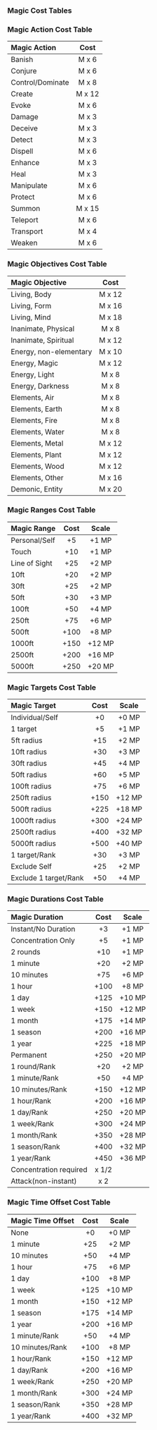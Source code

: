 ### Magic Cost Tables

### Magic Action Cost Table

| Magic Action  | Cost |
|:---------------|:--------:|
| Banish | M x 6 |
| Conjure | M x 6 |
| Control/Dominate | M x 8 |
| Create | M x 12 |
| Evoke | M x 6 |
| Damage | M x 3 |
| Deceive | M x 3 |
| Detect | M x 3 |
| Dispell | M x 6 |
| Enhance | M x 3 |
| Heal | M x 3 |
| Manipulate | M x 6 |
| Protect | M x 6 |
| Summon | M x 15 |
| Teleport | M x 6 |
| Transport | M x 4 |
| Weaken | M x 6 |


### Magic Objectives Cost Table

| Magic Objective  | Cost |
|:---------------|:--------:|
| Living, Body | M x 12 |
| Living, Form | M x 16 |
| Living, Mind | M x 18 |
| Inanimate, Physical | M x 8 |
| Inanimate, Spiritual | M x 12 |
| Energy, non-elementary | M x 10 |
| Energy, Magic | M x 12 |
| Energy, Light | M x 8 |
| Energy, Darkness | M x 8 |
| Elements, Air | M x 8 |
| Elements, Earth | M x 8 |
| Elements, Fire | M x 8 |
| Elements, Water | M x 8 |
| Elements, Metal | M x 12 |
| Elements, Plant | M x 12 |
| Elements, Wood | M x 12 |
| Elements, Other | M x 16 |
| Demonic, Entity | M x 20 |


### Magic Ranges Cost Table

| Magic Range  | Cost | Scale |
|:---------------|:--------:|:--------:|
| Personal/Self | +5 | +1 MP |
| Touch | +10 | +1 MP |
| Line of Sight | +25 | +2 MP |
| 10ft | +20 | +2 MP |
| 30ft | +25 | +2 MP |
| 50ft | +30 | +3 MP |
| 100ft | +50 | +4 MP |
| 250ft | +75 | +6 MP |
| 500ft | +100 | +8 MP |
| 1000ft | +150 | +12 MP |
| 2500ft | +200 | +16 MP |
| 5000ft | +250 | +20 MP |


### Magic Targets Cost Table

| Magic Target  | Cost | Scale |
|:---------------|:--------:|:--------:|
| Individual/Self | +0 | +0 MP |
| 1 target | +5 | +1 MP |
| 5ft radius | +15 | +2 MP |
| 10ft radius | +30 | +3 MP |
| 30ft radius | +45 | +4 MP |
| 50ft radius | +60 | +5 MP |
| 100ft radius | +75 | +6 MP |
| 250ft radius | +150 | +12 MP |
| 500ft radius | +225 | +18 MP |
| 1000ft radius | +300 | +24 MP |
| 2500ft radius | +400 | +32 MP |
| 5000ft radius | +500 | +40 MP |
| 1 target/Rank | +30 | +3 MP |
| Exclude Self | +25 | +2 MP |
| Exclude 1 target/Rank | +50 | +4 MP |


### Magic Durations Cost Table

| Magic Duration  | Cost | Scale |
|:---------------|:--------:|:--------:|
| Instant/No Duration | +3 | +1 MP |
| Concentration Only | +5 | +1 MP |
| 2 rounds | +10 | +1 MP |
| 1 minute | +20 | +2 MP |
| 10 minutes | +75 | +6 MP |
| 1 hour | +100 | +8 MP |
| 1 day | +125 | +10 MP |
| 1 week | +150 | +12 MP |
| 1 month | +175 | +14 MP |
| 1 season | +200 | +16 MP |
| 1 year | +225 | +18 MP |
| Permanent | +250 | +20 MP |
| 1 round/Rank | +20 | +2 MP |
| 1 minute/Rank | +50 | +4 MP |
| 10 minutes/Rank | +150 | +12 MP |
| 1 hour/Rank | +200 | +16 MP |
| 1 day/Rank | +250 | +20 MP |
| 1 week/Rank | +300 | +24 MP |
| 1 month/Rank | +350 | +28 MP |
| 1 season/Rank | +400 | +32 MP |
| 1 year/Rank | +450 | +36 MP |
| Concentration required | x 1/2 ||
| Attack(non-instant) | x 2 ||

### Magic Time Offset Cost Table

| Magic Time Offset | Cost | Scale |
|:---------------|:--------:|:--------:|
| None | +0 | +0 MP |
| 1 minute | +25 | +2 MP |
| 10 minutes | +50 | +4 MP |
| 1 hour | +75 | +6 MP |
| 1 day | +100 | +8 MP |
| 1 week | +125 | +10 MP |
| 1 month | +150 | +12 MP |
| 1 season | +175 | +14 MP |
| 1 year | +200 | +16 MP |
| 1 minute/Rank | +50 | +4 MP |
| 10 minutes/Rank | +100 | +8 MP |
| 1 hour/Rank | +150 | +12 MP |
| 1 day/Rank | +200 | +16 MP |
| 1 week/Rank | +250 | +20 MP |
| 1 month/Rank | +300 | +24 MP |
| 1 season/Rank | +350 | +28 MP |
| 1 year/Rank | +400 | +32 MP |

